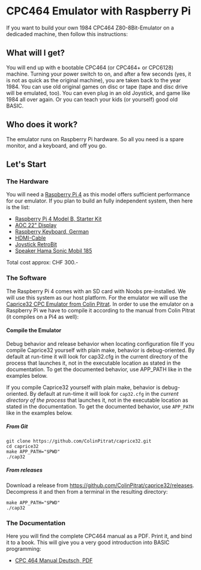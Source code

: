 # CPC464 Emulator with Raspberry Pi
If you want to build your own 1984 CPC464 Z80-8Bit-Emulator on a dedicaded machine, then follow this instructions:

## What will I get?
You will end up with e bootable CPC464 (or CPC464+ or CPC6128) machine. Turning your power switch to on, and after a few seconds (yes, it is not as quick as the original machine), you are taken back to the year 1984. 
You can use old original games on disc or tape (tape and disc drive will be emulated, too). You can even plug in an old Joystick, and game like 1984 all over again. Or you can teach your kids (or yourself) good old BASIC.

## Who does it work?
The emulator runs on Raspberry Pi hardware. So all you need is a spare monitor, and a keyboard, and off you go.

## Let's Start
### The Hardware
You will need a [Raspberry Pi 4](https://www.raspberrypi.org/products/raspberry-pi-4-model-b/?resellerType=home) as this model offers sufficient performance for our emulator. If you plan to build an fully independent system, then here is the list:

- [Raspberry Pi 4 Model B, Starter Kit](https://www.digitec.ch/de/s1/product/raspberry-pi-4-4g-model-b-full-starter-kit-universal-armv8-entwicklungsboard-kit-12428788)
- [AOC 22" Display](https://www.digitec.ch/de/s1/product/aoc-22b1h-22-1920-x-1080-pixels-monitor-8718229)
- [Raspberry Keyboard, German](https://www.digitec.ch/de/s1/product/raspberry-pi-rpi-kyb-de-kabel-tastatur-11322112)
- [HDMI-Cable](https://www.digitec.ch/de/s1/product/raspberry-pi-micro-hdmi-to-hdmi-1m-hdmi-video-kabel-11268477)
- [Joystick RetroBit](https://www.digitec.ch/de/s1/product/retro-bit-the-c64-joystick-gaming-controller-12504961)
- [Speaker Hama Sonic Mobil 185](https://www.digitec.ch/de/s1/product/hama-sonic-mobil-185-pc-lautsprecher-8051340)

Total cost approx: CHF 300.-

### The Software
The Raspberry Pi 4 comes with an SD card with Noobs pre-installed. We will use this system as our host platform. 
For the emulator we will use the [Caprice32 CPC Emulator from Colin Pitrat](https://github.com/ColinPitrat/caprice32). In order to use the emulator on a Raspberry Pi we have to compile it according to the manual from Colin Pitrat (it compiles on a Pi4 as well):

#### Compile the Emulator
Debug behavior and release behavior when locating configuration file
If you compile Caprice32 yourself with plain make, behavior is debug-oriented. By default at run-time it will look for cap32.cfg in the current directory of the process that launches it, not in the executable location as stated in the documentation. To get the documented behavior, use APP_PATH like in the examples below.

If you compile Caprice32 yourself with plain make, behavior is
debug-oriented.  By default at run-time it will look for `cap32.cfg`
in the *current directory of the process* that launches it, not in the
executable location as stated in the documentation.  To get the
documented behavior, use `APP_PATH` like in the examples below.

##### From Git

```
git clone https://github.com/ColinPitrat/caprice32.git
cd caprice32
make APP_PATH="$PWD"
./cap32
```

##### From releases

Download a release from https://github.com/ColinPitrat/caprice32/releases.
Decompress it and then from a terminal in the resulting directory:

```
make APP_PATH="$PWD"
./cap32
```

### The Documentation
Here you will find the complete CPC464 manual as a PDF. Print it, and bind it to a book. This will give you a very good introduction into BASIC programming:
- [CPC 464 Manual Deutsch, PDF]()
